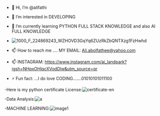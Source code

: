 - 👋 Hi, I’m @alifathi
- 👀 I’m interested in DEVELOPING
- 🌱 I’m currently learning PYTHON FULL STACK KNOWLEDGE and also AI FULL KNOWLEDGE

- ![1000_F_224869243_WZHOVD3GqYq6ZUzRkZbQNTXzg1FzHwhd](https://github.com/user-attachments/assets/bdc22aac-d5c4-4f64-8db6-c9e3e27cd1cd)

- 📫 How to reach me .... MY EMAIL: Ali.abolfathee@yahoo.com
- 📫 INSTAGRAM: https://www.instagram.com/ai_landpark?igsh=NHpxOHlqcXVodDlw&utm_source=qr
- ⚡ Fun fact: ...I do love CODING.......01010101011100

-Here is my python certificate License:![certificate-en](https://github.com/user-attachments/assets/82daa5f0-9411-44cd-9dc4-d380f3049b64)

 
  -Data Analysis:![a](https://github.com/user-attachments/assets/977de581-c1d7-4be4-b246-f7dc341303b7)

  -MACHINE LEARNING:![image1](https://github.com/user-attachments/assets/a58e6935-a344-4f05-9850-118bfbbc0ae1)


